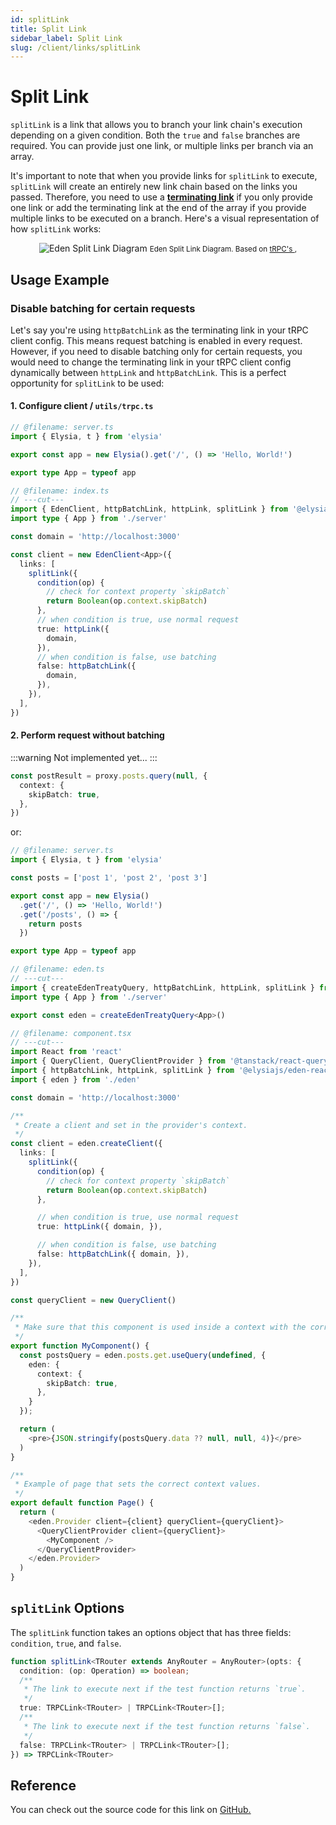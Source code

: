 ```yaml
---
id: splitLink
title: Split Link
sidebar_label: Split Link
slug: /client/links/splitLink
---
```


# Split Link

`splitLink` is a link that allows you to branch your link chain's execution depending on a given condition. Both the `true` and `false` branches are required. You can provide just one link, or multiple links per branch via an array.

It's important to note that when you provide links for `splitLink` to execute, `splitLink` will create an entirely new link chain based on the links you passed. Therefore, you need to use a [**terminating link**](./overview.md#the-terminating-link) if you only provide one link or add the terminating link at the end of the array if you provide multiple links to be executed on a branch. Here's a visual representation of how `splitLink` works:

<div align="center" style="marginBottom: 12px">
  <img src="/assets/split-link-diagram.svg" alt="Eden Split Link Diagram"/>
  <small>
    <span>Eden Split Link Diagram. Based on </span>
    <a href="https://trpc.io/docs/client/links/splitLink" target="_blank">tRPC's </a>,
  </small>
</div>

## Usage Example

### Disable batching for certain requests

Let's say you're using `httpBatchLink` as the terminating link in your tRPC client config. This means request batching is enabled in every request. However, if you need to disable batching only for certain requests, you would need to change the terminating link in your tRPC client config dynamically between `httpLink` and `httpBatchLink`. This is a perfect opportunity for `splitLink` to be used:

#### 1. Configure client / `utils/trpc.ts`

```typescript twoslash
// @filename: server.ts
import { Elysia, t } from 'elysia'

export const app = new Elysia().get('/', () => 'Hello, World!')

export type App = typeof app

// @filename: index.ts
// ---cut---
import { EdenClient, httpBatchLink, httpLink, splitLink } from '@elysiajs/eden-react-query'
import type { App } from './server'

const domain = 'http://localhost:3000'

const client = new EdenClient<App>({
  links: [
    splitLink({
      condition(op) {
        // check for context property `skipBatch`
        return Boolean(op.context.skipBatch)
      },
      // when condition is true, use normal request
      true: httpLink({
        domain,
      }),
      // when condition is false, use batching
      false: httpBatchLink({
        domain,
      }),
    }),
  ],
})
```

#### 2. Perform request without batching

:::warning
Not implemented yet...
:::

```typescript
const postResult = proxy.posts.query(null, {
  context: {
    skipBatch: true,
  },
})
```

or:

```typescript twoslash
// @filename: server.ts
import { Elysia, t } from 'elysia'

const posts = ['post 1', 'post 2', 'post 3']

export const app = new Elysia()
  .get('/', () => 'Hello, World!')
  .get('/posts', () => {
    return posts
  })

export type App = typeof app

// @filename: eden.ts
// ---cut---
import { createEdenTreatyQuery, httpBatchLink, httpLink, splitLink } from '@elysiajs/eden-react-query'
import type { App } from './server'

export const eden = createEdenTreatyQuery<App>()

// @filename: component.tsx
// ---cut---
import React from 'react'
import { QueryClient, QueryClientProvider } from '@tanstack/react-query'
import { httpBatchLink, httpLink, splitLink } from '@elysiajs/eden-react-query'
import { eden } from './eden'

const domain = 'http://localhost:3000'

/**
 * Create a client and set in the provider's context.
 */
const client = eden.createClient({
  links: [
    splitLink({
      condition(op) {
        // check for context property `skipBatch`
        return Boolean(op.context.skipBatch)
      },

      // when condition is true, use normal request
      true: httpLink({ domain, }),

      // when condition is false, use batching
      false: httpBatchLink({ domain, }),
    }),
  ],
})

const queryClient = new QueryClient()

/**
 * Make sure that this component is used inside a context with the correct client.
 */
export function MyComponent() {
  const postsQuery = eden.posts.get.useQuery(undefined, {
    eden: {
      context: {
        skipBatch: true,
      },
    }
  });

  return (
    <pre>{JSON.stringify(postsQuery.data ?? null, null, 4)}</pre>
  )
}

/**
 * Example of page that sets the correct context values.
 */
export default function Page() {
  return (
    <eden.Provider client={client} queryClient={queryClient}>
      <QueryClientProvider client={queryClient}>
        <MyComponent />
      </QueryClientProvider>
    </eden.Provider>
  )
}
```

## `splitLink` Options

The `splitLink` function takes an options object that has three fields: `condition`, `true`, and `false`.

```ts
function splitLink<TRouter extends AnyRouter = AnyRouter>(opts: {
  condition: (op: Operation) => boolean;
  /**
   * The link to execute next if the test function returns `true`.
   */
  true: TRPCLink<TRouter> | TRPCLink<TRouter>[];
  /**
   * The link to execute next if the test function returns `false`.
   */
  false: TRPCLink<TRouter> | TRPCLink<TRouter>[];
}) => TRPCLink<TRouter>
```

## Reference

You can check out the source code for this link on [GitHub.](https://github.com/trpc/trpc/blob/main/packages/client/src/links/splitLink.ts)
